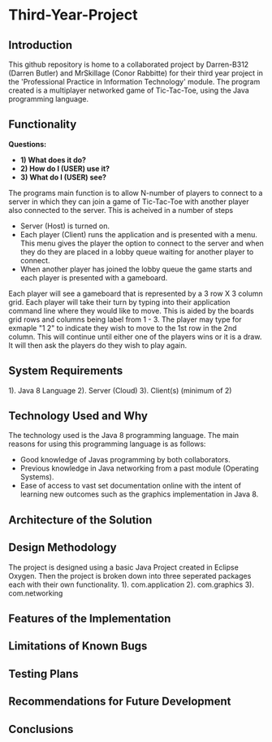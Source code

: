 # Third-Year-Project

## Introduction

This github repository is home to a collaborated project by Darren-B312 (Darren Butler) and MrSkillage (Conor Rabbitte) for their third year project in the 'Professional Practice in Information Technology' module.
The program created is a multiplayer networked game of Tic-Tac-Toe, using the Java programming language. 

## Functionality

__Questions:__
- __1) What does it do?__
- __2) How do I (USER) use it?__
- __3) What do I (USER) see?__

The programs main function is to allow N-number of players to connect to a server in which they can join a game of Tic-Tac-Toe with another player also connected to the server.  This is acheived in a number of steps
- Server (Host) is turned on.
- Each player (Client) runs the application and is presented with a menu.  This menu gives the player the option to connect to the server and when they do they are placed in a lobby queue waiting for another player to connect.
- When another player has joined the lobby queue the game starts and each player is presented with a gameboard.

Each player will see a gameboard that is represented by a 3 row X 3 column grid.  Each player will take their turn by typing into their application command line where they would like to move.  This is aided by the boards grid rows and columns being label from 1 - 3.  The player may type for exmaple "1 2" to indicate they wish to move to the 1st row in the 2nd column.  This will continue until either one of the players wins or it is a draw.  It will then ask the players do they wish to play again.

## System Requirements

1). Java 8 Language
2). Server (Cloud)
3). Client(s) (minimum of 2)

## Technology Used and Why

The technology used is the Java 8 programming language.  The main reasons for using this programming language is as follows:
- Good knowledge of Javas programming by both collaborators.
- Previous knowledge in Java networking from a past module (Operating Systems).
- Ease of access to vast set documentation online with the intent of learning new outcomes such as the graphics implementation in Java 8.

## Architecture of the Solution

## Design Methodology

The project is designed using a basic Java Project created in Eclipse Oxygen. Then the project is broken down into three seperated packages each with their own functionality. 
1). com.application
2). com.graphics
3). com.networking

## Features of the Implementation

## Limitations of Known Bugs

## Testing Plans

## Recommendations for Future Development

## Conclusions

